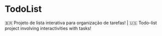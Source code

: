 # TodoList
🇧🇷 Projeto de lista interativa para organização de tarefas! | 🇺🇸 Todo-list project involving interactivities with tasks!

